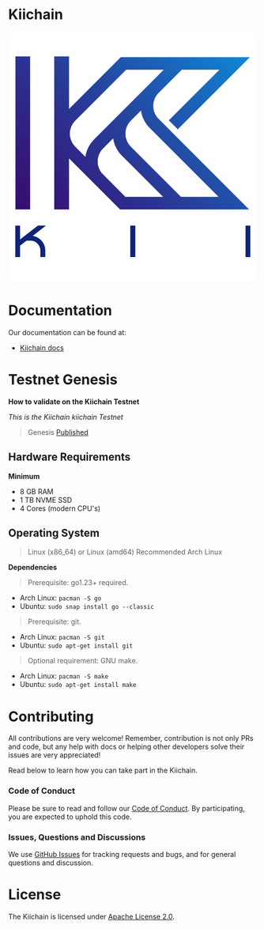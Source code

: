 # Kiichain

![Banner!](assets/kii.png)

# Documentation

Our documentation can be found at:

- [Kiichain docs](https://docs.kiiglobal.io)

# Testnet Genesis

**How to validate on the Kiichain Testnet**

_This is the Kiichain kiichain Testnet_

> Genesis [Published](https://github.com/KiiChain/testnets/blob/main/testnet_oro/genesis.json)

## Hardware Requirements

**Minimum**

- 8 GB RAM
- 1 TB NVME SSD
- 4 Cores (modern CPU's)

## Operating System

> Linux (x86_64) or Linux (amd64) Recommended Arch Linux

**Dependencies**

> Prerequisite: go1.23+ required.

- Arch Linux: `pacman -S go`
- Ubuntu: `sudo snap install go --classic`

> Prerequisite: git.

- Arch Linux: `pacman -S git`
- Ubuntu: `sudo apt-get install git`

> Optional requirement: GNU make.

- Arch Linux: `pacman -S make`
- Ubuntu: `sudo apt-get install make`

# Contributing

All contributions are very welcome! Remember, contribution is not only PRs and code, but any help with docs or helping other developers solve their issues are very appreciated!

Read below to learn how you can take part in the Kiichain.

### Code of Conduct

Please be sure to read and follow our [Code of Conduct][coc]. By participating, you are expected to uphold this code.

### Issues, Questions and Discussions

We use [GitHub Issues][issues] for tracking requests and bugs, and for general questions and discussion.

# License

The Kiichain is licensed under [Apache License 2.0][license].

[coc]: ./CODE_OF_CONDUCT.md
[issues]: https://github.com/kiichain/kiichain/issues
[license]: ./LICENSE

